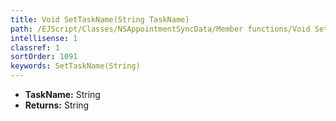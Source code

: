 ```yaml
---
title: Void SetTaskName(String TaskName)
path: /EJScript/Classes/NSAppointmentSyncData/Member functions/Void SetTaskName(String p_0)
intellisense: 1
classref: 1
sortOrder: 1091
keywords: SetTaskName(String)
---
```



* **TaskName:** String
* **Returns:** String


